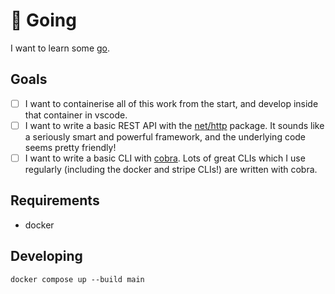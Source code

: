 # :bear: Going

I want to learn some [go](https://golang.org/).

## Goals

- [ ] I want to containerise all of this work from the start, and develop inside that container in vscode.
- [ ] I want to write a basic REST API with the [net/http](https://pkg.go.dev/net/http) package. It sounds like a seriously smart and powerful framework, and the underlying code seems pretty friendly!
- [ ] I want to write a basic CLI with [cobra](https://github.com/spf13/cobra). Lots of great CLIs which I use regularly (including the docker and stripe CLIs!) are written with cobra.

## Requirements

- docker

## Developing

```
docker compose up --build main
```
